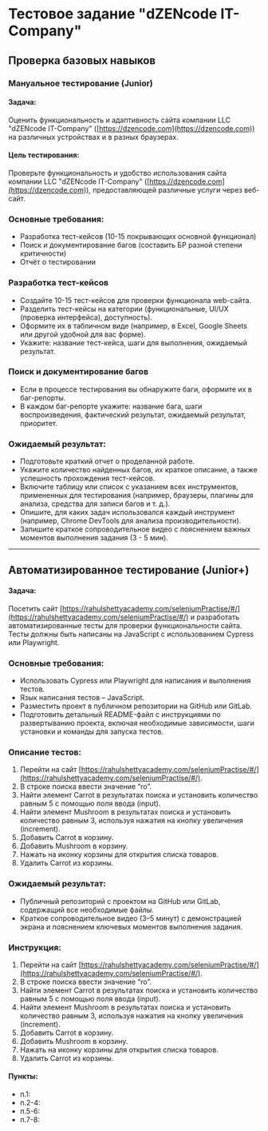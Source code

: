 # Тестовое задание "dZENcode IT-Company"

## Проверка базовых навыков
### Мануальное тестирование (Junior)

#### Задача:
Оценить функциональность и адаптивность сайта компании LLC "dZENcode IT-Company" ([https://dzencode.com](https://dzencode.com)) на различных устройствах и в разных браузерах.

#### Цель тестирования:
Проверьте функциональность и удобство использования сайта компании LLC "dZENcode IT-Company" ([https://dzencode.com](https://dzencode.com)), предоставляющей различные услуги через веб-сайт.

### Основные требования:
- Разработка тест-кейсов (10-15 покрывающих основной функционал)
- Поиск и документирование багов (составить БР разной степени критичности)
- Отчёт о тестировании

### Разработка тест-кейсов
- Создайте 10-15 тест-кейсов для проверки функционала web-сайта.
- Разделить тест-кейсы на категории (функциональные, UI/UX (проверка интерфейса), доступность).
- Оформите их в табличном виде (например, в Excel, Google Sheets или другой удобной для вас форме).
- Укажите: название тест-кейса, шаги для выполнения, ожидаемый результат.

### Поиск и документирование багов
- Если в процессе тестирования вы обнаружите баги, оформите их в баг-репорты.
- В каждом баг-репорте укажите: название бага, шаги воспроизведения, фактический результат, ожидаемый результат, приоритет.

### Ожидаемый результат:
- Подготовьте краткий отчет о проделанной работе.
- Укажите количество найденных багов, их краткое описание, а также успешность прохождения тест-кейсов.
- Включите таблицу или список с указанием всех инструментов, примененных для тестирования (например, браузеры, плагины для анализа, средства для записи багов и т. д.).
- Опишите, для каких задач использовался каждый инструмент (например, Chrome DevTools для анализа производительности).
- Запишите краткое сопроводительное видео с пояснением важных моментов выполнения задания (3 - 5 мин).

---

## Автоматизированное тестирование (Junior+)

#### Задача:
Посетить сайт [https://rahulshettyacademy.com/seleniumPractise/#/](https://rahulshettyacademy.com/seleniumPractise/#/) и разработать автоматизированные тесты для проверки функциональности сайта. Тесты должны быть написаны на JavaScript с использованием Cypress или Playwright.

### Основные требования:
- Использовать Cypress или Playwright для написания и выполнения тестов.
- Язык написания тестов – JavaScript.
- Разместить проект в публичном репозитории на GitHub или GitLab.
- Подготовить детальный README-файл с инструкциями по развертыванию проекта, включая необходимые зависимости, шаги установки и команды для запуска тестов.

### Описание тестов:
1. Перейти на сайт [https://rahulshettyacademy.com/seleniumPractise/#/](https://rahulshettyacademy.com/seleniumPractise/#/).
2. В строке поиска ввести значение “ro”.
3. Найти элемент Carrot в результатах поиска и установить количество равным 5 с помощью поля ввода (input).
4. Найти элемент Mushroom в результатах поиска и установить количество равным 3, используя нажатия на кнопку увеличения (increment).
5. Добавить Carrot в корзину.
6. Добавить Mushroom в корзину.
7. Нажать на иконку корзины для открытия списка товаров.
8. Удалить Carrot из корзины.

### Ожидаемый результат:
- Публичный репозиторий с проектом на GitHub или GitLab, содержащий все необходимые файлы.
- Краткое сопроводительное видео (3–5 минут) с демонстрацией экрана и пояснением ключевых моментов выполнения задания.

### Инструкция:
1. Перейти на сайт [https://rahulshettyacademy.com/seleniumPractise/#/](https://rahulshettyacademy.com/seleniumPractise/#/).
2. В строке поиска ввести значение “ro”.
3. Найти элемент Carrot в результатах поиска и установить количество равным 5 с помощью поля ввода (input).
4. Найти элемент Mushroom в результатах поиска и установить количество равным 3, используя нажатия на кнопку увеличения (increment).
5. Добавить Carrot в корзину.
6. Добавить Mushroom в корзину.
7. Нажать на иконку корзины для открытия списка товаров.
8. Удалить Carrot из корзины.

#### Пункты:
- п.1:
- п.2-4:
- п.5-6:
- п.7-8:
